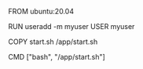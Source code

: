 FROM ubuntu:20.04

RUN useradd -m myuser
USER myuser

COPY start.sh /app/start.sh

CMD ["bash", "/app/start.sh"]
